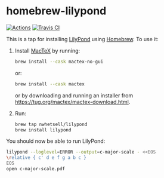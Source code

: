 # homebrew-lilypond

[![Actions](https://github.com/nwhetsell/homebrew-lilypond/workflows/CI/badge.svg)](https://github.com/nwhetsell/homebrew-lilypond/actions?workflow=CI)
[![Travis CI](https://travis-ci.org/nwhetsell/homebrew-lilypond.svg?branch=master)](https://travis-ci.org/nwhetsell/homebrew-lilypond)

This is a tap for installing [LilyPond](https://lilypond.org) using [Homebrew](https://brew.sh). To use it:

1. Install [MacTeX](https://tug.org/mactex/) by running:

    ```sh
    brew install --cask mactex-no-gui
    ```

    or:

    ```sh
    brew install --cask mactex
    ```

    or by downloading and running an installer from https://tug.org/mactex/mactex-download.html.

2. Run:

    ```sh
    brew tap nwhetsell/lilypond
    brew install lilypond
    ```

You should now be able to run LilyPond:

```sh
lilypond --loglevel=ERROR --output=c-major-scale - <<EOS
\relative { c' d e f g a b c }
EOS
open c-major-scale.pdf
```
